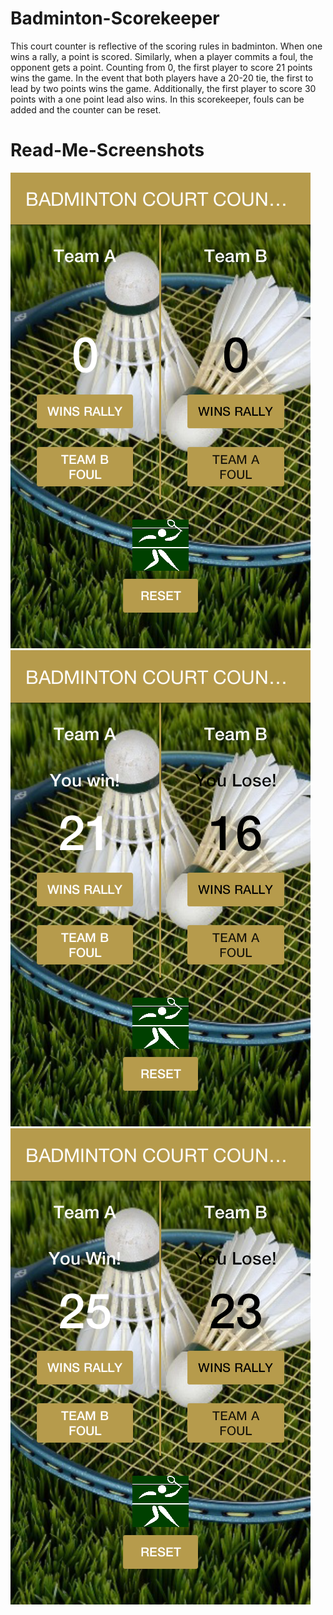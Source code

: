 # Badminton-Scorekeeper

This court counter is reflective of the scoring rules in badminton. When one wins a rally, a point is scored. Similarly, when a player commits a foul, the opponent gets a point. Counting from 0, the first player to score 21 points wins the game. In the event that both players have a 20-20 tie, the first to lead by two points wins the game. Additionally, the first player to score 30 points with a one point lead also wins. In this scorekeeper, fouls can be added and the counter can be reset.


# Read-Me-Screenshots

![](https://github.com/Muasa/Badminton-Scorekeeper/blob/master/Start%20screen.png "Start Screenshot")
![](https://github.com/Muasa/Badminton-Scorekeeper/blob/master/Win%20by%20scoring%2021.png "21 Points Win")
![](https://github.com/Muasa/Badminton-Scorekeeper/blob/master/Win%20by%20more%20than%20two%20points.png "More than Two Points Lead")

